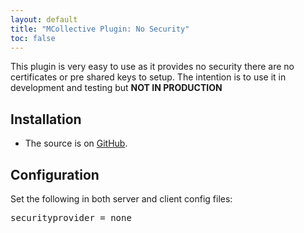 ```yaml
---
layout: default
title: "MCollective Plugin: No Security"
toc: false
---
```


This plugin is very easy to use as it provides no security there are no certificates or pre shared keys to setup.  The intention is to use it in development and testing but **NOT IN PRODUCTION**

Installation
-----

 * The source is on [GitHub](https://github.com/puppetlabs/mcollective-plugins/tree/master/security/none/).


Configuration
-----

Set the following in both server and client config files:

<pre>
securityprovider = none
</pre>

